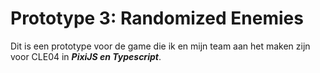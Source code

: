 # Prototype 3: Randomized Enemies

Dit is een prototype voor de game die ik en mijn team aan het maken zijn voor CLE04 in ***PixiJS en Typescript***. 